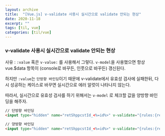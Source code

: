 ```yaml
---
layout: archive
title:  "[Vue.js] v-validate 사용시 실시간으로 validate 안되는 현상"
date: 2020-11-18
excerpt: ""
tags: [til, vue]
categories: [til/vue]
---
```


### v-validate 사용시 실시간으로 validate 안되는 현상

사유 : `:value` 혹은 `v-value:` 를 사용해서 그렇다.
`v-model`을 사용했으면 항상 vue.$data 항목이 (console로 바꾸든, 인풋으로 바꾸든) 갱신된다.

하지만 `:value`는 `단방향 바인딩`이기 때문에 v-validate에서 유효성 검사에 실패한뒤, 다시 성공하는 케이스로 바꾸면 실시간으로 에러 알럿이 나타나지 않는다.

따라서, 실시간으로 유효성 검사를 하기 위해서는 `v-model` 로 체크할 값을 양방향 바인딩을 해주자.


``` html
// 단방향 바인딩
<input type="hidden" name="retShppcstId_<%=id%>" v-validate="{rules:{required:retShppcstIdRequired}}" :value="retShppcstInfo.shppcstId"/>

// 양방향 바인딩
<input type="hidden" name="retShppcstId_<%=id%>" v-validate="{rules:{required:retShppcstIdRequired}}" v-model="retShppcstInfo.shppcstId"/>
```
